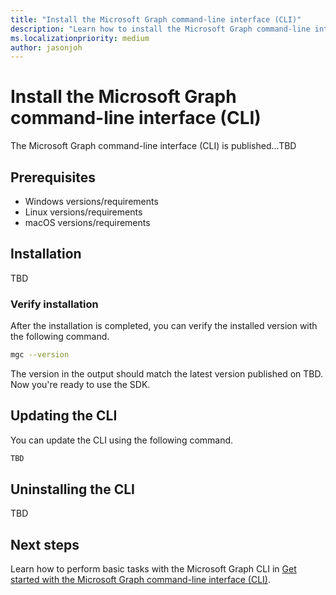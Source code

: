 ```yaml
---
title: "Install the Microsoft Graph command-line interface (CLI)"
description: "Learn how to install the Microsoft Graph command-line interface (CLI)"
ms.localizationpriority: medium
author: jasonjoh
---
```


# Install the Microsoft Graph command-line interface (CLI)

The Microsoft Graph command-line interface (CLI) is published...TBD

## Prerequisites

- Windows versions/requirements
- Linux versions/requirements
- macOS versions/requirements

## Installation

TBD

### Verify installation

After the installation is completed, you can verify the installed version with the following command.

```bash
mgc --version
```

The version in the output should match the latest version published on TBD. Now you're ready to use the SDK.

## Updating the CLI

You can update the CLI using the following command.

```bash
TBD
```

## Uninstalling the CLI

TBD

## Next steps

Learn how to perform basic tasks with the Microsoft Graph CLI in [Get started with the Microsoft Graph command-line interface (CLI)](get-started.md).
